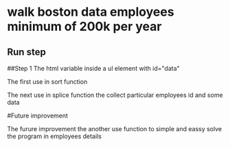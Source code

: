 # walk boston data employees minimum of 200k per year
## Run step
##Step 1
The html variable inside a ul element with id="data"

The first use in sort function 

The next use in splice function the collect particular employees id and some data 

#Future improvement

The furure improvement the another use function  to simple and eassy solve the program in employees details
